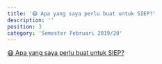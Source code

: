 ```yaml
---
title: '😷 Apa yang saya perlu buat untuk SIEP?'
description: ''
position: 3
category: 'Semester Februari 2019/20'
---
```


[😷 Apa yang saya perlu buat untuk SIEP?](https://www.notion.so/zulimi/Apa-yang-saya-perlu-buat-untuk-SIEP-82f54d5910db4cf2afc4430ec046dc1f)
